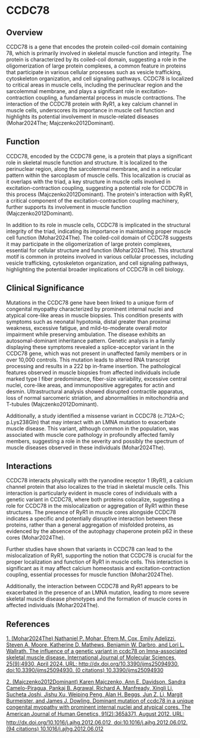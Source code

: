 # CCDC78

## Overview
CCDC78 is a gene that encodes the protein coiled-coil domain containing 78, which is primarily involved in skeletal muscle function and integrity. The protein is characterized by its coiled-coil domain, suggesting a role in the oligomerization of large protein complexes, a common feature in proteins that participate in various cellular processes such as vesicle trafficking, cytoskeleton organization, and cell signaling pathways. CCDC78 is localized to critical areas in muscle cells, including the perinuclear region and the sarcolemmal membrane, and plays a significant role in excitation-contraction coupling, a fundamental process in muscle contractions. The interaction of the CCDC78 protein with RyR1, a key calcium channel in muscle cells, underscores its importance in muscle cell function and highlights its potential involvement in muscle-related diseases (Mohar2024The; Majczenko2012Dominant).

## Function
CCDC78, encoded by the CCDC78 gene, is a protein that plays a significant role in skeletal muscle function and structure. It is localized to the perinuclear region, along the sarcolemmal membrane, and in a reticular pattern within the sarcoplasm of muscle cells. This localization is crucial as it overlaps with the triad, a key structure in muscle cells involved in excitation-contraction coupling, suggesting a potential role for CCDC78 in this process (Majczenko2012Dominant). The protein's interaction with RyR1, a critical component of the excitation-contraction coupling machinery, further supports its involvement in muscle function (Majczenko2012Dominant).

In addition to its role in muscle cells, CCDC78 is implicated in the structural integrity of the triad, indicating its importance in maintaining proper muscle cell function (Mohar2024The). The coiled-coil domain of CCDC78 suggests it may participate in the oligomerization of large protein complexes, essential for cellular structure and function (Mohar2024The). This structural motif is common in proteins involved in various cellular processes, including vesicle trafficking, cytoskeleton organization, and cell signaling pathways, highlighting the potential broader implications of CCDC78 in cell biology.

## Clinical Significance
Mutations in the CCDC78 gene have been linked to a unique form of congenital myopathy characterized by prominent internal nuclei and atypical core-like areas in muscle biopsies. This condition presents with symptoms such as neonatal hypotonia, distal greater than proximal weakness, excessive fatigue, and mild-to-moderate overall motor impairment while preserving ambulation. The disease exhibits an autosomal-dominant inheritance pattern. Genetic analysis in a family displaying these symptoms revealed a splice-acceptor variant in the CCDC78 gene, which was not present in unaffected family members or in over 10,000 controls. This mutation leads to altered RNA transcript processing and results in a 222 bp in-frame insertion. The pathological features observed in muscle biopsies from affected individuals include marked type I fiber predominance, fiber-size variability, excessive central nuclei, core-like areas, and immunopositive aggregates for actin and desmin. Ultrastructural analysis showed disrupted contractile apparatus, loss of normal sarcomeric striation, and abnormalities in mitochondria and T-tubules (Majczenko2012Dominant).

Additionally, a study identified a missense variant in CCDC78 (c.712A>C; p.Lys238Gln) that may interact with an LMNA mutation to exacerbate muscle disease. This variant, although common in the population, was associated with muscle core pathology in profoundly affected family members, suggesting a role in the severity and possibly the spectrum of muscle diseases observed in these individuals (Mohar2024The).

## Interactions
CCDC78 interacts physically with the ryanodine receptor 1 (RyR1), a calcium channel protein that also localizes to the triad in skeletal muscle cells. This interaction is particularly evident in muscle cores of individuals with a genetic variant in CCDC78, where both proteins colocalize, suggesting a role for CCDC78 in the mislocalization or aggregation of RyR1 within these structures. The presence of RyR1 in muscle cores alongside CCDC78 indicates a specific and potentially disruptive interaction between these proteins, rather than a general aggregation of misfolded proteins, as evidenced by the absence of the autophagy chaperone protein p62 in these cores (Mohar2024The).

Further studies have shown that variants in CCDC78 can lead to the mislocalization of RyR1, supporting the notion that CCDC78 is crucial for the proper localization and function of RyR1 in muscle cells. This interaction is significant as it may affect calcium homeostasis and excitation-contraction coupling, essential processes for muscle function (Mohar2024The).

Additionally, the interaction between CCDC78 and RyR1 appears to be exacerbated in the presence of an LMNA mutation, leading to more severe skeletal muscle disease phenotypes and the formation of muscle cores in affected individuals (Mohar2024The).


## References


[1. (Mohar2024The) Nathaniel P. Mohar, Efrem M. Cox, Emily Adelizzi, Steven A. Moore, Katherine D. Mathews, Benjamin W. Darbro, and Lori L. Wallrath. The influence of a genetic variant in ccdc78 on lmna-associated skeletal muscle disease. International Journal of Molecular Sciences, 25(9):4930, April 2024. URL: http://dx.doi.org/10.3390/ijms25094930, doi:10.3390/ijms25094930. (0 citations) 10.3390/ijms25094930](https://doi.org/10.3390/ijms25094930)

[2. (Majczenko2012Dominant) Karen Majczenko, Ann E. Davidson, Sandra Camelo-Piragua, Pankaj B. Agrawal, Richard A. Manfready, Xingli Li, Sucheta Joshi, Jishu Xu, Weiping Peng, Alan H. Beggs, Jun Z. Li, Margit Burmeister, and James J. Dowling. Dominant mutation of ccdc78 in a unique congenital myopathy with prominent internal nuclei and atypical cores. The American Journal of Human Genetics, 91(2):365â371, August 2012. URL: http://dx.doi.org/10.1016/j.ajhg.2012.06.012, doi:10.1016/j.ajhg.2012.06.012. (94 citations) 10.1016/j.ajhg.2012.06.012](https://doi.org/10.1016/j.ajhg.2012.06.012)